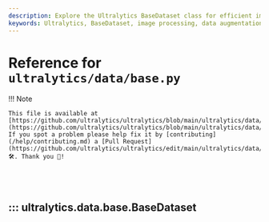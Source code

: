 ```yaml
---
description: Explore the Ultralytics BaseDataset class for efficient image loading and processing with custom transformations and caching options.
keywords: Ultralytics, BaseDataset, image processing, data augmentation, YOLO, dataset class, image caching
---
```


# Reference for `ultralytics/data/base.py`

!!! Note

    This file is available at [https://github.com/ultralytics/ultralytics/blob/main/ultralytics/data/base.py](https://github.com/ultralytics/ultralytics/blob/main/ultralytics/data/base.py). If you spot a problem please help fix it by [contributing](/help/contributing.md) a [Pull Request](https://github.com/ultralytics/ultralytics/edit/main/ultralytics/data/base.py) 🛠️. Thank you 🙏!

<br><br>

## ::: ultralytics.data.base.BaseDataset

<br><br>